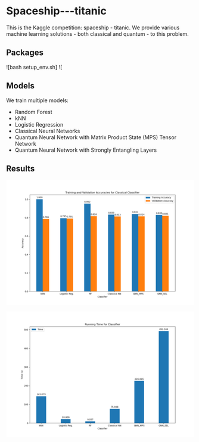 # Spaceship---titanic
This is the Kaggle competition: spaceship - titanic. We provide various machine learning solutions - both classical and quantum - to this problem.

## Packages
![bash setup_env.sh]
![




## Models
We train multiple models:
- Random Forest
- kNN
- Logistic Regression
- Classical Neural Networks
- Quantum Neural Network with Matrix Product State (MPS) Tensor Network
- Quantum Neural Network with Strongly Entangling Layers



## Results


![Training and Validation Accuracies for Classical Classifier](./result/accuracy_classical.png)






![Running Time for Classifier](./result/time_classical.png)
